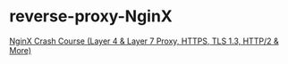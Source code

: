 # reverse-proxy-NginX
[NginX Crash Course (Layer 4 &amp; Layer 7 Proxy, HTTPS, TLS 1.3, HTTP/2 &amp; More)](https://youtu.be/WC2-hNNBWII)

